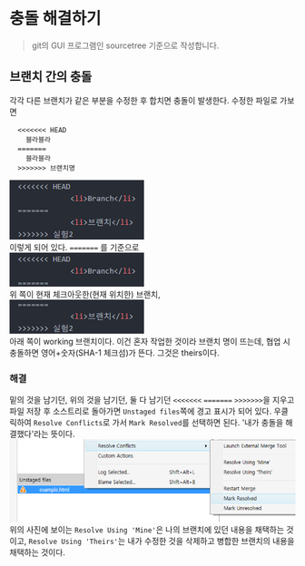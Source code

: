 # 충돌 해결하기
> git의 GUI 프로그램인 sourcetree 기준으로 작성합니다.

## 브랜치 간의 충돌
각각 다른 브랜치가 같은 부분을 수정한 후 합치면 충돌이 발생한다. 수정한 파일로 가보면
```git
  <<<<<<< HEAD
    블라블라
  =======
    블라블라
  >>>>>>> 브랜치명
```
![resolving-merge-conflict1](../img/resolving-merge-conflict/resolving-merge-conflict1.png "resolving-merge-conflict1")  
이렇게 되어 있다. `=======` 를 기준으로  
![resolving-merge-conflict2](../img/resolving-merge-conflict/resolving-merge-conflict2.png "resolving-merge-conflict2")  
위 쪽이 현재 체크아웃한(현재 위치한) 브랜치,  
![resolving-merge-conflict3](../img/resolving-merge-conflict/resolving-merge-conflict3.png "resolving-merge-conflict3")  
아래 쪽이 working 브랜치이다. 이건 혼자 작업한 것이라 브랜치 명이 뜨는데, 협업 시 충돌하면 영어+숫자(SHA-1 체크섬)가 뜬다. 그것은 theirs이다.
### 해결
밑의 것을 남기던, 위의 것을 남기던, 둘 다 남기던 `<<<<<<<` `=======` `>>>>>>>`을 지우고 파일 저장 후 소스트리로 돌아가면 `Unstaged files`쪽에 경고 표시가 되어 있다. 우클릭하여 `Resolve Conflicts`로 가서 `Mark Resolved`를 선택하면 된다. '내가 충돌을 해결했다'라는 뜻이다.  
![resolving-merge-conflict4](../img/resolving-merge-conflict/resolving-merge-conflict4.png "resolving-merge-conflict4")  
위의 사진에 보이는 `Resolve Using 'Mine'`은 나의 브랜치에 있던 내용을 채택하는 것이고, `Resolve Using 'Theirs'`는 내가 수정한 것을 삭제하고 병합한 브랜치의 내용을 채택하는 것이다.
